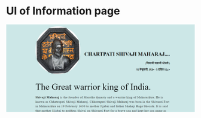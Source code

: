 <h1>UI of Information page</h1>

![logo](https://github.com/ajaymahajan007/Information-page/blob/master/Images/i1.PNG)

